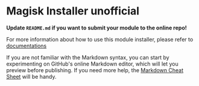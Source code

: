 # Magisk Installer unofficial

**Update `README.md` if you want to submit your module to the online repo!**

For more information about how to use this module installer, please refer to [documentations](https://topjohnwu.github.io/Magisk/guides.html)

If you are not familiar with the Markdown syntax, you can start by experimenting on GitHub's online Markdown editor, which will let you preview before publishing. If you need more help, the [Markdown Cheat Sheet](https://github.com/adam-p/markdown-here/wiki/Markdown-Cheatsheet) will be handy.
